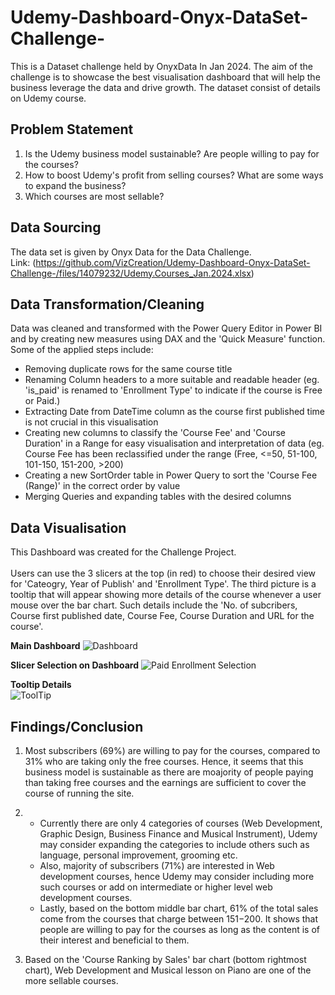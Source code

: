 # Udemy-Dashboard-Onyx-DataSet-Challenge-
This is a Dataset challenge held by OnyxData In Jan 2024.  The aim of the challenge is to showcase the best visualisation dashboard that will help the business leverage the data and drive growth. The dataset consist of details on Udemy course.


## Problem Statement
1. Is the Udemy business model sustainable? Are people willing to pay for the courses?
2. How to boost Udemy's profit from selling courses? What are some ways to expand the business?
3. Which courses are most sellable?

## Data Sourcing
The data set is given by Onyx Data for the Data Challenge.
<br>Link: (https://github.com/VizCreation/Udemy-Dashboard-Onyx-DataSet-Challenge-/files/14079232/Udemy.Courses_Jan.2024.xlsx)


## Data Transformation/Cleaning
Data was cleaned and transformed with the Power Query Editor in Power BI and by creating new measures using DAX and the 'Quick Measure' function. Some of the applied steps include:
* Removing duplicate rows for the same course title
* Renaming Column headers to a more suitable and readable header (eg. 'is_paid' is renamed to 'Enrollment Type' to indicate if the course is Free or Paid.)
* Extracting Date from DateTime column as the course first published time is not crucial in this visualisation
* Creating new columns to classify the 'Course Fee' and 'Course Duration' in a Range for easy visualisation and interpretation of data (eg. Course Fee has been reclassified under the range (Free, <=50, 51-100, 101-150, 151-200, >200)
* Creating a new SortOrder table in Power Query to sort the 'Course Fee (Range)' in the correct order by value
* Merging Queries and expanding tables with the desired columns

## Data Visualisation

This Dashboard was created for the Challenge Project. <br>
<br>Users can use the 3 slicers at the top (in red) to choose their desired view for 'Cateogry, Year of Publish' and 'Enrollment Type'. The third picture is a tooltip that will appear showing more details of the course whenever a user mouse over the bar chart. Such details include the 'No. of subcribers, Course first published date, Course Fee, Course Duration and URL for the course'.

**Main Dashboard**
![Dashboard](https://github.com/VizCreation/Udemy-Dashboard-Onyx-DataSet-Challenge-/assets/157504708/97342dcc-ba3d-43c6-b588-6a4b92ab06d1)

**Slicer Selection on Dashboard**
![Paid Enrollment Selection](https://github.com/VizCreation/Udemy-Dashboard-Onyx-DataSet-Challenge-/assets/157504708/577da39f-617d-4f36-a8ba-772b1a806c88)

**Tooltip Details**<br>
![ToolTip](https://github.com/VizCreation/Udemy-Dashboard-Onyx-DataSet-Challenge-/assets/157504708/0f10779e-091e-4f01-bcf5-d548b84d1db7)

## Findings/Conclusion
1. Most subscribers (69%) are willing to pay for the courses, compared to 31% who are taking only the free courses. Hence, it seems that this business model is sustainable as there are moajority of people paying than taking free courses and the earnings are sufficient to cover the course of running the site.

2. * Currently there are only 4 categories of courses (Web Development, Graphic Design, Business Finance and Musical Instrument), Udemy may consider expanding the categories to include others such as language, personal improvement, grooming etc.
   * Also, majority of subscribers (71%)  are interested in Web development courses, hence Udemy may consider including more such courses or add on intermediate or higher level web development courses. 
   * Lastly, based on the bottom middle bar chart, 61% of the total sales come from the courses that charge between $151-$200. It shows that people are willing to pay for the courses as long as the content is of their interest and beneficial to them. <br>

3. Based on the 'Course Ranking by Sales' bar chart (bottom rightmost chart), Web Development and Musical lesson on Piano are one of the more sellable courses.
